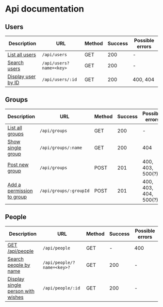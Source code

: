 # Api documentation

## Users

|Description |URL | Method | Success | Possible errors | 
|------------|----|--------|---------|-----------------|
|[List all users](API/users.md#list-all-users) | `/api/users` | GET | 200 | - |
|[Search users](API/users.md#search-users) | `/api/users?name=<key>` | GET | 200 | - |
|[Display user by ID](API/users.md#display-user-by-id) | `/api/users/:id` | GET | 200 | 400, 404 |

## Groups

|Description |URL       |Method         | Success | Possible errors |
|---------|----------|---------------| -------| -----------------|
|[List all groups](API/groups.md#list-all-groups)|`/api/groups` | GET       | 200 | -  |
|[Show single group](API/groups.md#show-single-group)|`/api/groups/:name`| GET | 200 | 404 |
|[Post new group](API/groups.md#post-new-group)|`/api/groups` | POST | 201 | 400, 403, 500(?) |
|[Add a permission to group](API/groups.md#add-a-permission-to-group) | `/api/groups/:groupId` | POST | 201 | 400, 403, 404, 500(?) |

## People

|Description | URL | Method | Success | Possible errors |
|------------|-----|--------|---------|-----------------|
|[GET /api/people](API/people.md#get-base)|`/api/people`|GET | - | 400 |
|[Search people by name](API/people.md#search-people-by-name) | `/api/people/?name=<key>?` | GET | 200 | - |
|[Display single person with wishes](API/people.md#display-single-person-with-wishes) | `/api/people/:id` | GET | 200 | - |
